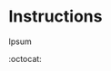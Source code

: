 # Instructions
Ipsum

:octocat:

<!-- ['https://picsum.photos/id/195/620/620', 'https://picsum.photos/id/196/620/620', 'https://picsum.photos/id/197/620/620'] -->


